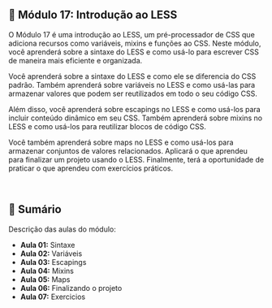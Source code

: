 ## 📌 Módulo 17: Introdução ao LESS
O Módulo 17 é uma introdução ao LESS, um pré-processador de CSS que adiciona recursos como variáveis, mixins e funções ao CSS. Neste módulo, você aprenderá sobre a sintaxe do LESS e como usá-lo para escrever CSS de maneira mais eficiente e organizada.

Você aprenderá sobre a sintaxe do LESS e como ele se diferencia do CSS padrão. Também aprenderá sobre variáveis no LESS e como usá-las para armazenar valores que podem ser reutilizados em todo o seu código CSS.

Além disso, você aprenderá sobre escapings no LESS e como usá-los para incluir conteúdo dinâmico em seu CSS. Também aprenderá sobre mixins no LESS e como usá-los para reutilizar blocos de código CSS.

Você também aprenderá sobre maps no LESS e como usá-los para armazenar conjuntos de valores relacionados. Aplicará o que aprendeu para finalizar um projeto usando o LESS. Finalmente, terá a oportunidade de praticar o que aprendeu com exercícios práticos.

<br>

## 📎 Sumário
Descrição das aulas do módulo:
- **Aula 01:** Sintaxe
- **Aula 02:** Variáveis  
- **Aula 03:** Escapings  
- **Aula 04:** Mixins
- **Aula 05:** Maps 
- **Aula 06:** Finalizando o projeto
- **Aula 07:** Exercicios 